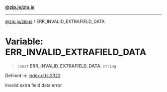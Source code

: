 [**@zip.js/zip.js**](../README.md)

***

[@zip.js/zip.js](../globals.md) / ERR\_INVALID\_EXTRAFIELD\_DATA

# Variable: ERR\_INVALID\_EXTRAFIELD\_DATA

> `const` **ERR\_INVALID\_EXTRAFIELD\_DATA**: `string`

Defined in: [index.d.ts:2322](https://github.com/gildas-lormeau/zip.js/blob/ac43341b8867abfc96920b30361a638957ffd437/index.d.ts#L2322)

Invalid extra field data error
